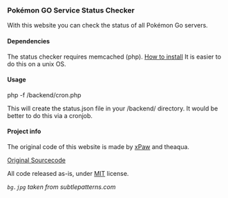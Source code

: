 ### Pokémon GO Service Status Checker

With this website you can check the status of all Pokémon Go servers.

#### Dependencies

The status checker requires memcached (php).
[How to install](http://php.net/manual/en/book.memcached.php)
It is easier to do this on a unix OS.

#### Usage

php -f /backend/cron.php

This will create the status.json file in your /backend/ directory.
It would be better to do this via a cronjob.

#### Project info

The original code of this website is made by [xPaw](https://github.com/xPaw) and theaqua.

[Original Sourcecode](https://github.com/xPaw/mcstatus)

All code released as-is, under [MIT](LICENSE) license.

*`bg.jpg` taken from subtlepatterns.com*
